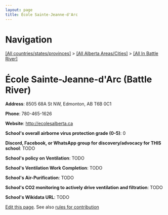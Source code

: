 ```yaml
---
layout: page
title: École Sainte-Jeanne-d'Arc
---
```

# Navigation

[[All countries/states/provinces]](../../..) > [[All Alberta Areas/Cities]](../..) > [[All In Battle River]](..)

# École Sainte-Jeanne-d'Arc (Battle River)

**Address**: 8505 68A St NW, Edmonton, AB T6B 0C1

**Phone**: 780-465-1626

**Website**: <http://ecolesalberta.ca>

**School's overall airborne virus protection grade (0-5)**: 0

**Discord, Facebook, or WhatsApp group for discovery/advocacy for THIS school**: TODO

**School's policy on Ventilation**: TODO

**School's Ventilation Work Completion**: TODO

**School's Air-Purification**: TODO

**School's CO2 monitoring to actively drive ventilation and filtration**: TODO

**School's Wikidata URL**: TODO


[Edit this page](https://github.com/ventilate-schools/AB/edit/main/./Battle_River/École_Sainte-Jeanne-d'Arc.md). See also [rules for contribution](../../../contribution-rules/)